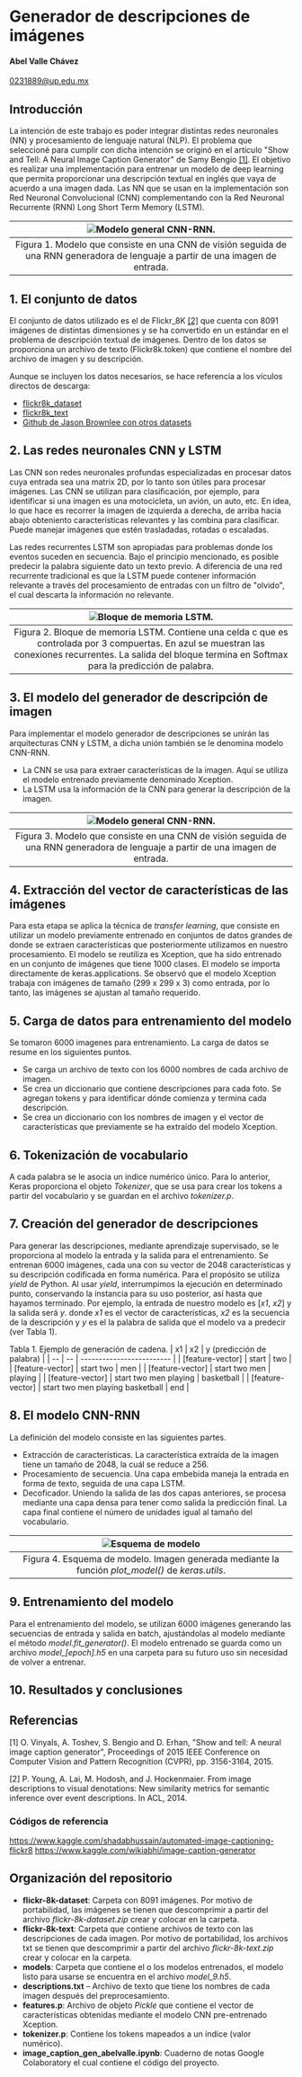 # Generador de descripciones de imágenes

#### Abel Valle Chávez
0231889@up.edu.mx

## Introducción
La intención de este trabajo es poder integrar distintas redes neuronales (NN) y procesamiento de lenguaje natural (NLP). El problema que seleccioné para cumplir con dicha intención se originó en el artículo "Show and Tell: A Neural Image Caption Generator" de Samy Bengio [[1]](#referencias). El objetivo es realizar una implementación para entrenar un modelo de deep learning que permita proporcionar una descripción textual en inglés que vaya de acuerdo a una imagen dada. Las NN que se usan en la implementación son Red Neuronal Convolucional (CNN) complementando con la Red Neuronal Recurrente (RNN) Long Short Term Memory (LSTM).

| ![Modelo general CNN-RNN.](https://raw.githubusercontent.com/abel-valle/dl-image-description-gen/main/img/cnn-rnn-general.png) |
|:--:| 
| Figura 1. Modelo que consiste en una CNN de visión seguida de una RNN generadora de lenguaje a partir de una imagen de entrada.|

## 1. El conjunto de datos
El conjunto de datos utilizado es el de Flickr_8K [[2]](#referencias) que cuenta con 8091 imágenes de distintas dimensiones y se ha convertido en un estándar en el problema de descripción textual de imágenes. Dentro de los datos se proporciona un archivo de texto (Flickr8k.token) que contiene el nombre del archivo de imagen y su descripción.

Aunque se incluyen los datos necesarios, se hace referencia a los vículos directos de descarga:
- [flickr8k_dataset](https://github.com/jbrownlee/Datasets/releases/download/Flickr8k/Flickr8k_Dataset.zip)
- [flickr8k_text](https://github.com/jbrownlee/Datasets/releases/download/Flickr8k/Flickr8k_text.zip)
- [Github de Jason Brownlee con otros datasets](https://github.com/jbrownlee/Datasets/)

## 2. Las redes neuronales CNN y LSTM
Las CNN son redes neuronales profundas especializadas en procesar datos cuya entrada sea una matrix 2D, por lo tanto son útiles para procesar imágenes. Las CNN se utilizan para clasificación, por ejemplo, para identificar si una imagen es una motocicleta, un avión, un auto, etc. En idea, lo que hace es recorrer la imagen de izquierda a derecha, de arriba hacia abajo obteniento características relevantes y las combina para clasificar. Puede manejar imágenes que estén trasladadas, rotadas o escaladas.

Las redes recurrentes LSTM son apropiadas para problemas donde los eventos suceden en secuencia. Bajo el principio mencionado, es posible predecir la palabra siguiente dato un texto previo. A diferencia de una red recurrente tradicional es que la LSTM puede contener información relevante a través del procesamiento de entradas con un filtro de "olvido", el cual descarta la información no relevante.

| ![Bloque de memoria LSTM.](https://raw.githubusercontent.com/abel-valle/dl-image-description-gen/main/img/lstm-memory-block.png) |
|:--:| 
| Figura 2. Bloque de memoria LSTM. Contiene una celda c que es controlada por 3 compuertas. En azul se muestran las conexiones recurrentes. La salida del bloque termina en Softmax para la predicción de palabra.|

## 3. El modelo del generador de descripción de imagen
Para implementar el modelo generador de descripciones se unirán las arquitecturas CNN y LSTM, a dicha unión también se le denomina modelo CNN-RNN.

- La CNN se usa para extraer características de la imagen. Aquí se utiliza el modelo entrenado previamente denominado Xception.
- La LSTM usa la información de la CNN para generar la descripción de la imagen.

| ![Modelo general CNN-RNN.](https://raw.githubusercontent.com/abel-valle/dl-image-description-gen/main/img/cnn-rnn-model.png) |
|:--:| 
| Figura 3. Modelo que consiste en una CNN de visión seguida de una RNN generadora de lenguaje a partir de una imagen de entrada.|

## 4. Extracción del vector de características de las imágenes
Para esta etapa se aplica la técnica de *transfer learning*, que consiste en utilizar un modelo previamente entrenado en conjuntos de datos grandes de donde se extraen características que posteriormente utilizamos en nuestro procesamiento. El modelo se reutiliza es Xception, que ha sido entrenado en un conjunto de imágenes que tiene 1000 clases. El modelo se importa directamente de keras.applications. Se observó que el modelo Xception trabaja con imágenes de tamaño (299 x 299 x 3) como entrada, por lo tanto, las imágenes se ajustan al tamaño requerido.

## 5. Carga de datos para entrenamiento del modelo
Se tomaron 6000 imagenes para entrenamiento. La carga de datos se resume en los siguientes puntos.
- Se carga un archivo de texto con los 6000 nombres de cada archivo de imagen.
- Se crea un diccionario que contiene descripciones para cada foto. Se agregan tokens <start> y <end> para identificar dónde comienza y termina cada descripción.
- Se crea un diccionario con los nombres de imagen y el vector de características que previamente se ha extraído del modelo Xception.

## 6. Tokenización de vocabulario
A cada palabra se le asocia un índice numérico único. Para lo anterior, Keras proporciona el objeto *Tokenizer*, que se usa para crear los tokens a partir del vocabulario y se guardan en el archivo *tokenizer.p*.

## 7. Creación del generador de descripciones
Para generar las descripciones, mediante aprendizaje supervisado, se le proporciona al modelo la entrada y la salida para el entrenamiento. Se entrenan 6000 imágenes, cada una con su vector de 2048 características y su descripción codificada en forma numérica. Para el propósito se utiliza *yield* de Python. Al usar *yield*, interrumpimos la ejecución en determinado punto, conservando la instancia para su uso posterior, así hasta que hayamos terminado.
Por ejemplo, la entrada de nuestro modelo es [*x1*, *x2*] y la salida será *y*. donde *x1* es el vector de características, *x2* es la secuencia de la descripción y *y* es el la palabra de salida que el modelo va a predecir (ver Tabla 1).

Tabla 1. Ejemplo de generación de cadena.
| x1 | x2 | y (predicción de palabra) |
| -- | -- | ------------------------- |
| [feature-vector] | start                            | two |
| [feature-vector] | start two                        | men |
| [feature-vector] | start two men                    | playing |
| [feature-vector] | start two men playing            | basketball |
| [feature-vector] | start two men playing basketball | end |

## 8. El modelo CNN-RNN
La definición del modelo consiste en las siguientes partes.

- Extracción de características. La característica extraída de la imagen tiene un tamaño de 2048, la cuál se reduce a 256.
- Procesamiento de secuencia. Una capa embebida maneja la entrada en forma de texto, seguida de una capa LSTM.
- Decoficador. Uniendo la salida de las dos capas anteriores, se procesa mediante una capa densa para tener como salida la predicción final. La capa final contiene el número de unidades igual al tamaño del vocabulario.

| ![Esquema de modelo](https://raw.githubusercontent.com/abel-valle/dl-image-description-gen/main/img/model.png) |
|:--:| 
| Figura 4. Esquema de modelo. Imagen generada mediante la función *plot_model()* de *keras.utils*. |

## 9. Entrenamiento del modelo
Para el entrenamiento del modelo, se utilizan 6000 imágenes generando las secuencias de entrada y salida en batch, ajustándolas al modelo mediante el método *model.fit_generator()*. El modelo entrenado se guarda como un archivo *model_[epoch].h5* en una carpeta para su futuro uso sin necesidad de volver a entrenar.

## 10. Resultados y conclusiones


## Referencias
[1] O. Vinyals, A. Toshev, S. Bengio and D. Erhan, "Show and tell: A neural image caption generator", Proceedings of 2015 IEEE Conference on Computer Vision and Pattern Recognition (CVPR), pp. 3156-3164, 2015.

[2] P. Young, A. Lai, M. Hodosh, and J. Hockenmaier. From image descriptions to visual denotations: New similarity metrics for semantic inference over event descriptions. In ACL, 2014.

### Códigos de referencia
https://www.kaggle.com/shadabhussain/automated-image-captioning-flickr8
https://www.kaggle.com/wikiabhi/image-caption-generator

## Organización del repositorio
- **flickr-8k-dataset**: Carpeta con 8091 imágenes. Por motivo de portabilidad, las imágenes se tienen que descomprimir a partir del archivo *flickr-8k-dataset.zip* crear y colocar en la carpeta.
- **flickr-8k-text**: Carpeta que contiene archivos de texto con las descripciones de cada imagen. Por motivo de portabilidad, los archivos txt se tienen que descomprimir a partir del archivo *flickr-8k-text.zip* crear y colocar en la carpeta.
- **models**: Carpeta que contiene el o los modelos entrenados, el modelo listo para usarse se encuentra en el archivo *model_9.h5*.
- **descriptions.txt** – Archivo de texto que tiene los nombres de cada imagen después del preprocesamiento.
- **features.p**: Archivo de objeto *Pickle* que contiene el vector de características obtenidas mediante el modelo CNN pre-entrenado Xception.
- **tokenizer.p**: Contiene los tokens mapeados a un índice (valor numérico).
- **image_caption_gen_abelvalle.ipynb**: Cuaderno de notas Google Colaboratory el cual contiene el código del proyecto.
